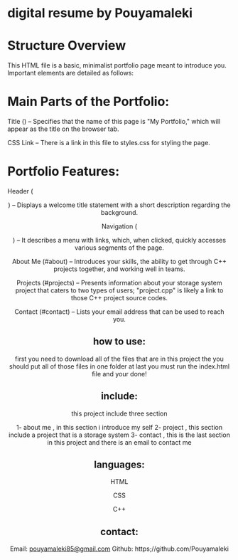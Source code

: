 # digital resume by Pouyamaleki

# Structure Overview
This HTML file is a basic, minimalist portfolio page meant to introduce you. Important elements are detailed as follows:

# Main Parts of the Portfolio:
Title (<title>My Portfolio</title>) – Specifies that the name of this page is "My Portfolio," which will appear as the title on the browser tab.

CSS Link – There is a link in this file to styles.css for styling the page.

# Portfolio Features:
Header (<header>) – Displays a welcome title statement with a short description regarding the background.

Navigation (<nav>) – It describes a menu with links, which, when clicked, quickly accesses various segments of the page.

About Me (#about) – Introduces your skills, the ability to get through C++ projects together, and working well in teams.

Projects (#projects) – Presents information about your storage system project that caters to two types of users; "project.cpp" is likely a link to those C++ project source codes.

Contact (#contact) – Lists your email address that can be used to reach you.

# how to use:
first you need to download all of the files that are in this project the you should put all of those files in one folder 
at last you must run the index.html file and your done!

# include:

this project include three section

1- about me , in this section i introduce my self
2- project , this section include a project that is a storage system
3- contact , this is the last section in this project and there is an email to contact me

# languages:

HTML

CSS

C++

# contact:

Email: pouyamaleki85@gmail.com
Github: https;//github.com/Pouyamaleki
